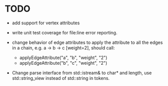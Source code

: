 # TODO

- add support for vertex attributes 
- write unit test coverage for file:line error reporting.
- change behavior of edge attributes to apply the attribute to all the edges in a chain, 
  e.g. a -> b -> c [weight=2], should call: 
    - applyEdgeAttribute("a", "b", "weight", "2")
    - applyEdgeAttribute("b", "c", "weight", "2")

- Change parse interface from std::istream& to char* and length, use std::string_view instead of std::string in tokens. 

